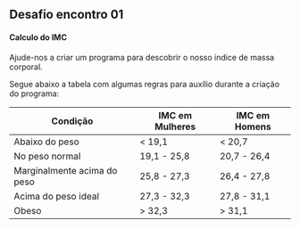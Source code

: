 ## Desafio encontro 01

#### Calculo do IMC
Ajude-nos a criar um programa para descobrir o nosso índice de massa corporal.

Segue abaixo a tabela com algumas regras para auxílio durante a criação do programa:

Condição | IMC em Mulheres | IMC em Homens
------------ | ------------- | -------------
Abaixo do peso | < 19,1 | < 20,7
No peso normal | 19,1 - 25,8 | 20,7 - 26,4
Marginalmente acima do peso | 25,8 - 27,3 | 26,4 - 27,8
Acima do peso ideal | 27,3 - 32,3 | 27,8 - 31,1
Obeso | > 32,3 | > 31,1
